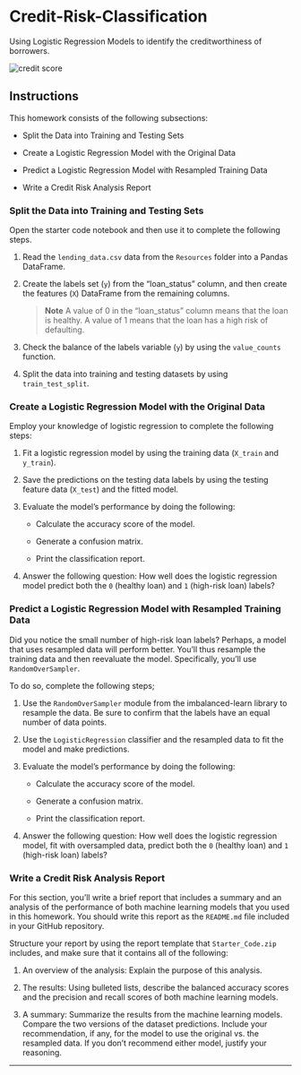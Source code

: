 # Credit-Risk-Classification
Using Logistic Regression Models to identify the creditworthiness of borrowers.

![credit score](https://github.com/dclaxto1/Credit-Risk-Classification/assets/128431134/53d54661-9e3d-4c70-9219-528dc842d328)


## Instructions

This homework consists of the following subsections:

* Split the Data into Training and Testing Sets

* Create a Logistic Regression Model with the Original Data

* Predict a Logistic Regression Model with Resampled Training Data

* Write a Credit Risk Analysis Report

### Split the Data into Training and Testing Sets

Open the starter code notebook and then use it to complete the following steps.

1. Read the `lending_data.csv` data from the `Resources` folder into a Pandas DataFrame.

2. Create the labels set (`y`)  from the “loan_status” column, and then create the features (`X`) DataFrame from the remaining columns.

    > **Note** A value of 0 in the “loan_status” column means that the loan is healthy. A value of 1 means that the loan has a high risk of defaulting.

3. Check the balance of the labels variable (`y`) by using the `value_counts` function.

4. Split the data into training and testing datasets by using `train_test_split`.

### Create a Logistic Regression Model with the Original Data

Employ your knowledge of logistic regression to complete the following steps:

1. Fit a logistic regression model by using the training data (`X_train` and `y_train`).

2. Save the predictions on the testing data labels by using the testing feature data (`X_test`) and the fitted model.

3. Evaluate the model’s performance by doing the following:

    * Calculate the accuracy score of the model.

    * Generate a confusion matrix.

    * Print the classification report.

4. Answer the following question: How well does the logistic regression model predict both the `0` (healthy loan) and `1` (high-risk loan) labels?

### Predict a Logistic Regression Model with Resampled Training Data

Did you notice the small number of high-risk loan labels? Perhaps, a model that uses resampled data will perform better. You’ll thus resample the training data and then reevaluate the model. Specifically, you’ll use `RandomOverSampler`.

To do so, complete the following steps;

1. Use the `RandomOverSampler` module from the imbalanced-learn library to resample the data. Be sure to confirm that the labels have an equal number of data points.

2. Use the `LogisticRegression` classifier and the resampled data to fit the model and make predictions.

3. Evaluate the model’s performance by doing the following:

    * Calculate the accuracy score of the model.

    * Generate a confusion matrix.

    * Print the classification report.

4. Answer the following question: How well does the logistic regression model, fit with oversampled data, predict both the `0` (healthy loan) and `1` (high-risk loan) labels?

### Write a Credit Risk Analysis Report

For this section, you’ll write a brief report that includes a summary and an analysis of the performance of both machine learning models that you used in this homework. You should write this report as the `README.md` file included in your GitHub repository.

Structure your report by using the report template that `Starter_Code.zip` includes, and make sure that it contains all of the following:

1. An overview of the analysis: Explain the purpose of this analysis.

2. The results: Using bulleted lists, describe the balanced accuracy scores and the precision and recall scores of both machine learning models.

3. A summary: Summarize the results from the machine learning models. Compare the two versions of the dataset predictions. Include your recommendation, if any, for the model to use the original vs. the resampled data. If you don’t recommend either model, justify your reasoning. 

- - -

